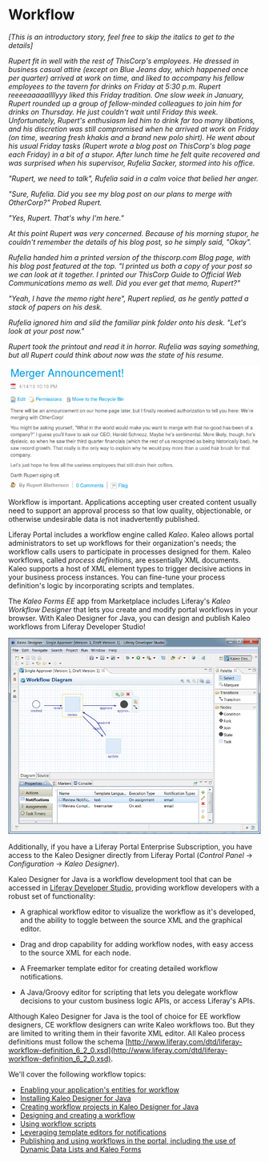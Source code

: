 # Workflow

*[This is an introductory story, feel free to skip the italics to get to the
details]*

*Rupert fit in well with the rest of ThisCorp's employees. He dressed in
business casual attire (except on Blue Jeans day, which happened once per
quarter) arrived at work on time, and liked to accompany his fellow employees
to the tavern for drinks on Friday at 5:30 p.m. Rupert reeeeaaaaallllyyy liked
this Friday tradition. One slow week in January, Rupert rounded up a group of
fellow-minded colleagues to join him for drinks on Thursday. He just couldn't
wait until Friday this week. Unfortunately, Rupert's enthusiasm led him to
drink far too many libations, and his discretion was still compromised when he
arrived at work on Friday (on time, wearing fresh khakis and a brand new polo
shirt). He went about his  usual Friday tasks (Rupert wrote a blog post on
ThisCorp's blog page each Friday) in a bit of a stupor. After lunch time he
felt quite recovered and was surprised when his supervisor, Rufelia Sacker,
stormed into his office.*

*"Rupert, we need to talk", Rufelia said in a calm voice that belied her
anger.*

*"Sure, Rufelia. Did you see my blog post on our plans to merge with
OtherCorp?" Probed Rupert.*

*"Yes, Rupert. That's why I'm here."*

*At this point Rupert was very concerned. Because of his morning stupor, he
couldn't remember the details of his blog post, so he simply said, "Okay".*

*Rufelia handed him a printed version of the thiscorp.com Blog page, with his
blog post featured at the top. "I printed us both a copy of your post so we can
look at it together. I printed our ThisCorp Guide to Official Web
Communications memo as well. Did you ever get that memo, Rupert?"*

*"Yeah, I have the memo right here", Rupert replied, as he gently patted a
stack of papers on his desk.*

*Rufelia ignored him and slid the familiar pink folder onto his desk. "Let's
look at your post now."*

*Rupert took the printout and read it in horror. Rufelia was saying something,
but all Rupert could think about now was the state of his resume.*

![Figure 1: ThisCorp should have enabled workflow for Blog posts.](../../images/thiscorp-blog.png)

Workflow is important. Applications accepting user created content usually need
to support an approval process so that low quality, objectionable, or otherwise
undesirable data is not inadvertently published. 

Liferay Portal includes a workflow engine called *Kaleo*. Kaleo allows portal
administrators to set up workflows for their organization's needs; the workflow
calls users to participate in processes designed for them. Kaleo workflows,
called *process definitions*, are essentially XML documents. Kaleo supports a
host of XML element types to trigger decisive actions in your business process
instances. You can fine-tune your process definition's logic by incorporating
scripts and templates. 

The *Kaleo Forms EE* app from Marketplace includes Liferay's *Kaleo Workflow
Designer* that lets you create and modify portal workflows in your browser. With
Kaleo Designer for Java, you can design and publish Kaleo workflows from Liferay
Developer Studio! 

![Figure 2: Kaleo Designer for Java gives you a powerful environment for designing, modifying, and publishing Kaleo workflows.](../../images/kaleo-designer-for-java.png)

Additionally, if you have a Liferay Portal Enterprise Subscription, you have
access to the Kaleo Designer directly from Liferay Portal (*Control Panel* &rarr;
*Configuration* &rarr; *Kaleo Designer*).

Kaleo Designer for Java is a workflow development tool that can be accessed in
[Liferay Developer
Studio](https://dev.liferay.com/develop/learning-paths/mvc/-/knowledge_base/6-2/developing-applications-with-liferay-developer-stu),
providing workflow developers with a robust set of functionality:

- A graphical workflow editor to visualize the workflow as it's developed, and
  the ability to toggle between the source XML and the graphical editor.

- Drag and drop capability for adding workflow nodes, with easy access to the
  source XML for each node.

- A Freemarker template editor for creating detailed workflow notifications.

- A Java/Groovy editor for scripting that lets you delegate workflow decisions
  to your custom business logic APIs, or access Liferay's APIs.

Although Kaleo Designer for Java is the tool of choice for EE workflow
designers, CE workflow designers can write Kaleo workflows too. But they are
limited to writing them in their favorite XML editor. All Kaleo process
definitions must follow the schema
[http://www.liferay.com/dtd/liferay-workflow-definition_6_2_0.xsd](http://www.liferay.com/dtd/liferay-workflow-definition_6_2_0.xsd).

We'll cover the following workflow topics:

- [Enabling your application's entities for workflow](/develop/tutorials/-/knowledge_base/6-2/workflow-enabling-entities)
- [Installing Kaleo Designer for Java](/develop/tutorials/-/knowledge_base/6-2/installing-kaleo-forms-ee)
- [Creating workflow projects in Kaleo Designer for Java](creating-a-workflow-project-with-kaleo)
- [Designing and creating a workflow](/develop/tutorials/-/knowledge_base/6-2/designing-workflow-definitions)
- [Using workflow scripts](/develop/tutorials/-/knowledge_base/6-2/using-workflow-scripts)
- [Leveraging template editors for notifications](/develop/tutorials/-/knowledge_base/6-2/notification-templates)
- [Publishing and using workflows in the portal, including the use of Dynamic Data Lists and Kaleo Forms](/develop/tutorials/-/knowledge_base/6-2/publishing-and-using-workflows)



